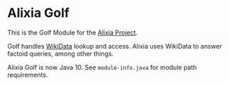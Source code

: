 # Alixia Golf

This is the Golf Module for the [Alixia Project](https://github.com/markhull/Alixia).

Golf handles [WikiData](https://www.wikidata.org/wiki/Wikidata:Main_Page) lookup and access. Alixia uses WikiData to answer factoid queries, among other things.

Alixia Golf is now Java 10. See `module-info.java` for module path requirements.
